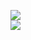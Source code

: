 [![](https://img.shields.io/badge/Made%20With-Github%20Spray-lightgrey.svg?style=for-the-badge&logo=github)](https://github.com/Annihil/github-spray#2018)  
[![](https://i.imgur.com/2DrTn0Z.gif)](https://github.com/Annihil/github-spray)